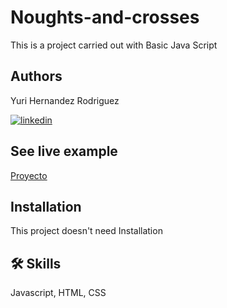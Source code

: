 # Noughts-and-crosses
This is a project carried out with Basic Java Script

## Authors
Yuri Hernandez Rodriguez[](https://www.github.com/octokatherine)

[![linkedin](https://img.shields.io/badge/linkedin-0A66C2?style=for-the-badge&logo=linkedin&logoColor=white)](https://www.linkedin.com/)

## See live example
[Proyecto](https://squiavi88.github.io/tres-en-raya/)
## Installation
This project doesn't need Installation

## 🛠 Skills
Javascript, HTML, CSS
